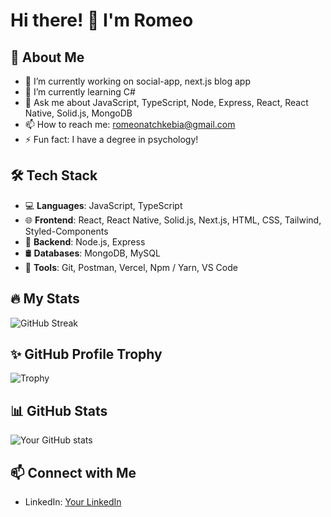 # Hi there! 👋 I'm Romeo

## 🚀 About Me
- 🔭 I’m currently working on social-app, next.js blog app
- 🌱 I’m currently learning C#
- 💬 Ask me about JavaScript, TypeScript, Node, Express, React, React Native, Solid.js, MongoDB
- 📫 How to reach me: romeonatchkebia@gmail.com
- ⚡ Fun fact: I have a degree in psychology!

## 🛠 Tech Stack
- 💻 **Languages**: JavaScript, TypeScript
- 🌐 **Frontend**: React, React Native, Solid.js, Next.js, HTML, CSS, Tailwind, Styled-Components
- 🚀 **Backend**: Node.js, Express
- 🛢 **Databases**: MongoDB, MySQL
- 🔧 **Tools**: Git, Postman, Vercel, Npm / Yarn, VS Code

## 🔥 My Stats
![GitHub Streak](https://github-readme-streak-stats.herokuapp.com/?user=romeonatchkebia&theme=dark)

## ✨ GitHub Profile Trophy
![Trophy](https://github-profile-trophy.vercel.app/?username=romeonatchkebia&theme=dracula)

## 📊 GitHub Stats
![Your GitHub stats](https://github-readme-stats.vercel.app/api?username=romeonatchkebia&show_icons=true&theme=dark)

## 📫 Connect with Me
- LinkedIn: [Your LinkedIn](https://www.linkedin.com/in/romeo-natchkebia-13a69925b)

